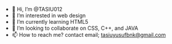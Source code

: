 - 👋 Hi, I’m @TASIU012
- 👀 I’m interested in web design
- 🌱 I’m currently learning HTML5
- 💞️ I’m looking to collaborate on CSS, C++, and JAVA
- 📫 How to reach me? contact email; tasiuyusufbnk@gmail.com

<!---
TASIU012/TASIU012 is a ✨ special ✨ repository because its `README.md` (this file) appears on your GitHub profile.
You can click the Preview link to take a look at your changes.
--->
